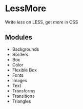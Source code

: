 # LessMore
Write _less_ on LESS, get _more_ in CSS

## Modules
* Backgrounds
* Borders
* Box
* Color
* Flexible Box
* Fonts
* Images
* Text
* Transforms
* Transitions
* Triangles